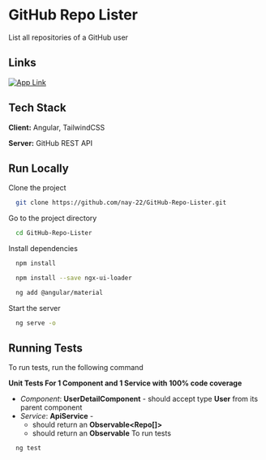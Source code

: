 
# GitHub Repo Lister
List all repositories of a GitHub user

## Links
[![App Link](https://img.shields.io/badge/Link-000?style=for-the-badge&logo=ko-fi&logoColor=white)](http://repo-lister.s3-website.ap-south-1.amazonaws.com/)


## Tech Stack

**Client:** Angular, TailwindCSS

**Server:** GitHub REST API


## Run Locally

Clone the project

```bash
  git clone https://github.com/nay-22/GitHub-Repo-Lister.git
```

Go to the project directory

```bash
  cd GitHub-Repo-Lister
```

Install dependencies

```bash
  npm install
```

```bash
  npm install --save ngx-ui-loader
```

```bash
  ng add @angular/material
```

Start the server

```bash
  ng serve -o
```

## Running Tests

To run tests, run the following command

**Unit Tests For 1 Component and 1 Service with 100% code coverage**
* *Component*: **UserDetailComponent** - should accept type **User** from its parent component
* *Service*: **ApiService** - 
    * should return an **Observable<Repo[]>**
    * should return an **Observable<User>**
To run tests
```bash
  ng test
```


